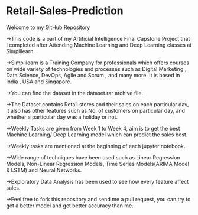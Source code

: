 # Retail-Sales-Prediction

Welcome to my GitHub Repository

->This code is a part of my Artificial Intelligence Final Capstone Project that I completed after Attending Machine Learning and Deep Learning classes at Simplilearn.

->Simplilearn is a Training Company for professionals which offers courses on wide variety of technologies and processes such as Digital Marketing , Data Science, DevOps, Agile and Scrum , and many more. It is based in India , USA and Singapore.

->You can find the dataset in the dataset.rar archive file. 

->The Dataset contains Retail stores and their sales on each particular day, it also has other features such as No. of customers on particular day, and whether a particular day was a holiday or not.

->Weekly Tasks are given from Week 1 to Week 4, aim is to get the best Machine Learning/ Deep Learning model which can predict the sales best. 

->Weekly tasks are mentioned at the beginning of each jupyter notebook.

->Wide range of techniques have been used such as Linear Regression Models, Non-Linear Regression Models, Time Series Models(ARIMA Model & LSTM) and Neural Networks. 

->Exploratory Data Analysis has been used to see how every feature affect sales.

->Feel free to fork this repository and send me a pull request, you can try to get a better model and get better accuracy than me.

